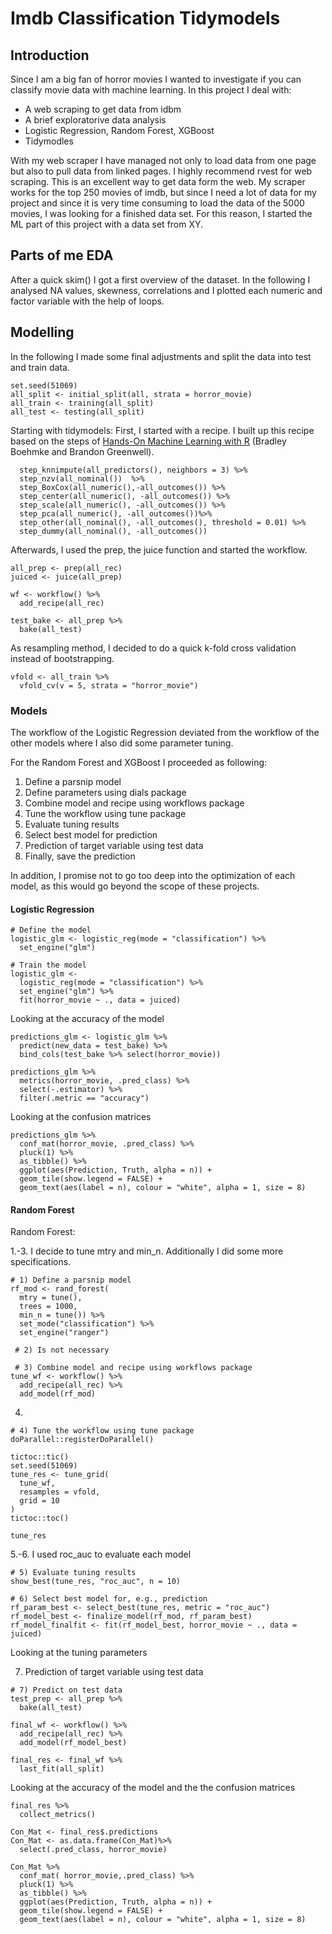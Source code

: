 # Imdb Classification Tidymodels

## Introduction
Since I am a big fan of horror movies I wanted to investigate if you can classify movie data with machine learning.
In this project I deal with:
- A web scraping to get data from idbm
- A brief exploratorive data analysis
- Logistic Regression, Random Forest, XGBoost
- Tidymodles

With my web scraper I have managed not only to load data from one page but also to pull data from linked pages. I highly recommend rvest for web scraping. This is an excellent way to get data form the web. My scraper works for the top 250 movies of imdb, but since I need a lot of data for my project and since it is very time consuming to load the data of the 5000 movies, I was looking for a finished data set. For this reason, I started the ML part of this project with a data set from XY.

## Parts of me EDA
After a quick skim() I got a first overview of the dataset. In the following I analysed NA values, skewness, correlations and I plotted each numeric and factor variable with the help of loops.

## Modelling
In the following I made some final adjustments and split the data into test and train data.
```
set.seed(51069)
all_split <- initial_split(all, strata = horror_movie)
all_train <- training(all_split)
all_test <- testing(all_split)
```
Starting with tidymodels:
First, I started with a recipe. I built up this recipe based on the steps of [Hands-On Machine Learning with R](https://bradleyboehmke.github.io/HOML/engineering.html#proper-implementation) (Bradley Boehmke and Brandon Greenwell).
```
  step_knnimpute(all_predictors(), neighbors = 3) %>%
  step_nzv(all_nominal())  %>%
  step_BoxCox(all_numeric(),-all_outcomes()) %>%
  step_center(all_numeric(), -all_outcomes()) %>%
  step_scale(all_numeric(), -all_outcomes()) %>% 
  step_pca(all_numeric(), -all_outcomes())%>%
  step_other(all_nominal(), -all_outcomes(), threshold = 0.01) %>%
  step_dummy(all_nominal(), -all_outcomes())
```
Afterwards, I used the prep, the juice function and started the workflow.
```
all_prep <- prep(all_rec)
juiced <- juice(all_prep)

wf <- workflow() %>%
  add_recipe(all_rec)

test_bake <- all_prep %>%
  bake(all_test)
```

As resampling method, I decided to do a quick k-fold cross validation instead of bootstrapping.
```
vfold <- all_train %>%
  vfold_cv(v = 5, strata = "horror_movie")
```

### Models
The workflow of the Logistic Regression deviated from the workflow of the other models where I also did some parameter tuning.

For the Random Forest and XGBoost I proceeded as following:

1.    Define a parsnip model
2.    Define parameters using dials package
3.    Combine model and recipe using workflows package
4.    Tune the workflow using tune package
5.    Evaluate tuning results
6.    Select best model for prediction
7.    Prediction of target variable using test data
8.    Finally, save the prediction

In addition, I promise not to go too deep into the optimization of each model, as this would go beyond the scope of these projects.

#### Logistic Regression
```
# Define the model 
logistic_glm <- logistic_reg(mode = "classification") %>%
  set_engine("glm")

# Train the model 
logistic_glm <-
  logistic_reg(mode = "classification") %>%
  set_engine("glm") %>%
  fit(horror_movie ~ ., data = juiced)
```
Looking at the accuracy of the model
```
predictions_glm <- logistic_glm %>%
  predict(new_data = test_bake) %>%
  bind_cols(test_bake %>% select(horror_movie))

predictions_glm %>%
  metrics(horror_movie, .pred_class) %>%
  select(-.estimator) %>%
  filter(.metric == "accuracy") 
```
Looking at the confusion matrices
```
predictions_glm %>%
  conf_mat(horror_movie, .pred_class) %>%
  pluck(1) %>%
  as_tibble() %>%
  ggplot(aes(Prediction, Truth, alpha = n)) +
  geom_tile(show.legend = FALSE) +
  geom_text(aes(label = n), colour = "white", alpha = 1, size = 8)
```

#### Random Forest

Random Forest:

1.-3. I decide to tune mtry and min_n. Additionally I did some more specifications.
```
# 1) Define a parsnip model
rf_mod <- rand_forest(
  mtry = tune(),
  trees = 1000,
  min_n = tune()) %>%
  set_mode("classification") %>%
  set_engine("ranger")
 
 # 2) Is not necessary
 
 # 3) Combine model and recipe using workflows package
tune_wf <- workflow() %>%
  add_recipe(all_rec) %>%
  add_model(rf_mod)
```
4.
```
# 4) Tune the workflow using tune package
doParallel::registerDoParallel()

tictoc::tic()
set.seed(51069)
tune_res <- tune_grid(
  tune_wf,
  resamples = vfold,
  grid = 10
)
tictoc::toc()

tune_res
```
5.-6. I used roc_auc to evaluate each model
```
# 5) Evaluate tuning results
show_best(tune_res, "roc_auc", n = 10)

# 6) Select best model for, e.g., prediction
rf_param_best <- select_best(tune_res, metric = "roc_auc")
rf_model_best <- finalize_model(rf_mod, rf_param_best)
rf_model_finalfit <- fit(rf_model_best, horror_movie ~ ., data = juiced)
```
Looking at the tuning parameters

7. Prediction of target variable using test data
```
# 7) Predict on test data
test_prep <- all_prep %>%
  bake(all_test)

final_wf <- workflow() %>%
  add_recipe(all_rec) %>%
  add_model(rf_model_best)

final_res <- final_wf %>%
  last_fit(all_split)
```
Looking at the accuracy of the model and the the confusion matrices
```
final_res %>%
  collect_metrics()

Con_Mat <- final_res$.predictions 
Con_Mat <- as.data.frame(Con_Mat)%>%
  select(.pred_class, horror_movie)
  
Con_Mat %>%
  conf_mat( horror_movie,.pred_class) %>%
  pluck(1) %>%
  as_tibble() %>%
  ggplot(aes(Prediction, Truth, alpha = n)) +
  geom_tile(show.legend = FALSE) +
  geom_text(aes(label = n), colour = "white", alpha = 1, size = 8)
```
